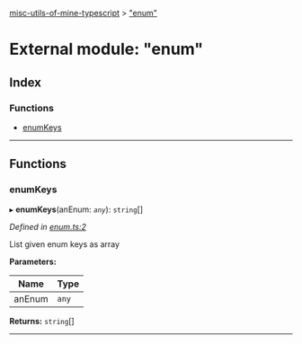 [misc-utils-of-mine-typescript](../README.md) > ["enum"](../modules/_enum_.md)

# External module: "enum"

## Index

### Functions

* [enumKeys](_enum_.md#enumkeys)

---

## Functions

<a id="enumkeys"></a>

###  enumKeys

▸ **enumKeys**(anEnum: *`any`*): `string`[]

*Defined in [enum.ts:2](https://github.com/cancerberoSgx/misc-utils-of-mine/blob/bc56d86/misc-utils-of-mine-typescript/src/enum.ts#L2)*

List given enum keys as array

**Parameters:**

| Name | Type |
| ------ | ------ |
| anEnum | `any` |

**Returns:** `string`[]

___

